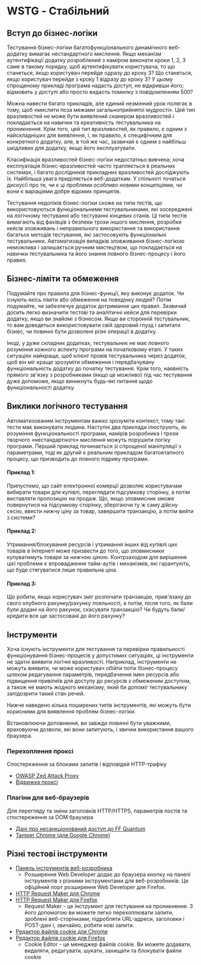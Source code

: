# WSTG - Стабільний

## Вступ до бізнес-логіки

Тестування бізнес-логіки багатофункціонального динамічного веб-додатку вимагає нестандартного мислення. Якщо механізм аутентифікації додатку розроблений з наміром виконати кроки 1, 2, 3 саме в такому порядку, щоб аутентифікувати користувача, то що станеться, якщо користувач перейде одразу до кроку 3? Що станеться, якщо користувач перейде з кроку 1 відразу до кроку 3? У цьому спрощеному прикладі програма надасть доступ, не відкривши його; відмовить у доступі або просто видасть помилку з повідомленням 500?

Можна навести багато прикладів, але єдиний незмінний урок полягає в тому, щоб «мислити поза межами загальноприйнятої мудрості». Цей тип вразливостей не може бути виявлений сканером вразливостей і покладається на навички та креативність тестувальника на проникнення. Крім того, цей тип вразливостей, як правило, є одним з найскладніших для виявлення, і, як правило, є специфічним для конкретного додатку, але, в той же час, зазвичай є одним з найбільш шкідливих для додатку, якщо його експлуатувати.

Класифікація вразливостей бізнес-логіки недостатньо вивчена; хоча експлуатація бізнес-вразливостей часто трапляється в реальних системах, і багато дослідників прикладних вразливостей досліджують їх. Найбільша увага приділяється веб-додаткам. У спільноті точаться дискусії про те, чи є ці проблеми особливо новими концепціями, чи вони є варіаціями добре відомих принципів.

Тестування недоліків бізнес-логіки схоже на типи тестів, що використовуються функціональними тестувальниками, які зосереджені на логічному тестуванні або тестуванні кінцевих станів. Ці типи тестів вимагають від фахівців з безпеки трохи іншого мислення, розробки кейсів зловживань і неправильного використання та використання багатьох методів тестування, які застосовують функціональні тестувальники. Автоматизація випадків зловживання бізнес-логікою неможлива і залишається ручним мистецтвом, що покладається на навички тестувальника та його знання повного бізнес-процесу і його правил.

## Бізнес-ліміти та обмеження

Подумайте про правила для бізнес-функції, яку виконує додаток. Чи існують якісь ліміти або обмеження на поведінку людей? Потім подумайте, чи забезпечує додаток дотримання цих правил. Зазвичай досить легко визначити тестові та аналітичні кейси для перевірки додатку, якщо ви знайомі з бізнесом. Якщо ви сторонній тестувальник, то вам доведеться використовувати свій здоровий глузд і запитати бізнес, чи повинні бути дозволені різні операції в додатку.

Іноді, у дуже складних додатках, тестувальник не має повного розуміння кожного аспекту програми на початковому етапі. У таких ситуаціях найкраще, щоб клієнт провів тестувальника через додаток, щоб він міг краще зрозуміти обмеження і передбачувану функціональність додатку до початку тестування. Крім того, наявність прямого зв'язку з розробниками (якщо це можливо) під час тестування дуже допоможе, якщо виникнуть будь-які питання щодо функціональності додатку.

## Виклики логічного тестування
Автоматизованим інструментам важко зрозуміти контекст, тому такі тести має виконувати людина. Наступні два приклади ілюструють, як розуміння функціональності програми, намірів розробника і трохи творчого «нестандартного» мислення можуть порушити логіку програми. Перший приклад починається зі спрощеної маніпуляції з параметрами, тоді як другий є реальним прикладом багатоетапного процесу, що призводить до повного підриву програми.

#### Приклад 1:

Припустимо, що сайт електронної комерції дозволяє користувачам вибирати товари для купівлі, переглядати підсумкову сторінку, а потім виставляти пропозицію на продаж. Що, якщо зловмисник зможе повернутися на підсумкову сторінку, зберігаючи ту ж саму дійсну сесію, ввести нижчу ціну за товар, завершити транзакцію, а потім вийти з системи?

#### Приклад 2:

Утримання/блокування ресурсів і утримання інших від купівлі цих товарів в Інтернеті може призвести до того, що зловмисники купуватимуть товари за нижчою ціною. Контрзаходом для вирішення цієї проблеми є впровадження тайм-аутів і механізмів, які гарантують, що буде стягуватися лише правильна ціна.

#### Приклад 3:

Що робити, якщо користувач зміг розпочати транзакцію, прив'язану до свого клубного рахунку/рахунку лояльності, а потім, після того, як бали були додані на його рахунок, скасувати транзакцію? Чи будуть бали/кредити все ще застосовані до його рахунку?

## Інструменти

Хоча існують інструменти для тестування та перевірки правильності функціонування бізнес-процесів у допустимих ситуаціях, ці інструменти не здатні виявити логічні вразливості. Наприклад, інструменти не можуть виявити, чи може користувач обійти потік бізнес-процесу шляхом редагування параметрів, передбачення імен ресурсів або підвищення привілеїв для доступу до ресурсів з обмеженим доступом, а також не мають жодного механізму, який би допоміг тестувальнику запідозрити такий стан речей.

Нижче наведено кілька поширених типів інструментів, які можуть бути корисними для виявлення проблем бізнес-логіки.

Встановлюючи доповнення, ви завжди повинні бути уважними, враховуючи дозволи, які вони запитують, і звички використання вашого браузера.

### Перехоплення проксі

Спостереження за блоками запитів і відповідей HTTP-трафіку
- [OWASP Zed Attack Proxy](https://www.zaproxy.org/)
- [Відрижка проксі](https://portswigger.net/burp)

### Плагіни для веб-браузерів

Для перегляду та зміни заголовків HTTP/HTTPS, параметрів постів та спостереження за DOM браузера
- [Дані про несанкціонований доступ до FF Quantum](https://addons.mozilla.org/en-US/firefox/addon/tamper-data-for-ff-quantum/)
- [Tamper Chrome (для Google Chrome)](https://chromewebstore.google.com/detail/tamper-chrome-extension/hifhgpdkfodlpnlmlnmhchnkepplebkb)

## Різні тестові інструменти
- [Панель інструментів веб-розробника](https://chromewebstore.google.com/detail/web-developer/bfbameneiokkgbdmiekhjnmfkcnldhhm)
  * Розширення Web Developer додає до браузера кнопку на панелі інструментів з різними інструментами для веб-розробників. Це офіційний порт розширення Web Developer для Firefox.
- [HTTP Request Maker для Chrome](https://chromewebstore.google.com/detail/request-maker/kajfghlhfkcocafkcjlajldicbikpgnp)
- [HTTP Request Maker для Firefox](https://addons.mozilla.org/en-US/firefox/addon/http-request-maker/)
  * Request Maker - це інструмент для тестування на проникнення. З його допомогою ви можете легко перехоплювати запити, зроблені веб-сторінками, підробляти URL-адреси, заголовки і POST-дані і, звичайно, робити нові запити.
- [Редактор файлів cookie для Chrome](https://chromewebstore.google.com/detail/fngmhnnpilhplaeedifhccceomclgfbg)
- [Редактор файлів cookie для Firefox](https://addons.mozilla.org/en-US/firefox/addon/cookie-editor/)
  * Cookie Editor - це менеджер файлів cookie. Ви можете додавати, видаляти, редагувати, шукати, захищати та блокувати файли cookie



